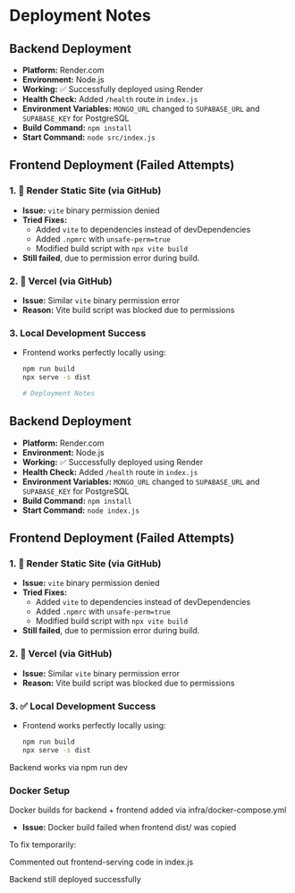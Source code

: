 # Deployment Notes

## Backend Deployment

- **Platform:** Render.com
- **Environment:** Node.js
- **Working:** ✅ Successfully deployed using Render
- **Health Check:** Added `/health` route in `index.js`
- **Environment Variables:** `MONGO_URL` changed to `SUPABASE_URL` and `SUPABASE_KEY` for PostgreSQL
- **Build Command:** `npm install`
- **Start Command:** `node src/index.js`

## Frontend Deployment (Failed Attempts)

### 1. 🚫 Render Static Site (via GitHub)
- **Issue:** `vite` binary permission denied
- **Tried Fixes:**
  - Added `vite` to dependencies instead of devDependencies
  - Added `.npmrc` with `unsafe-perm=true`
  - Modified build script with `npx vite build`
- **Still failed**, due to permission error during build.

### 2. 🚫 Vercel (via GitHub)
- **Issue:** Similar `vite` binary permission error
- **Reason:** Vite build script was blocked due to permissions

### 3. Local Development Success
- Frontend works perfectly locally using:
  ```bash
  npm run build
  npx serve -s dist

  # Deployment Notes

## Backend Deployment

- **Platform:** Render.com
- **Environment:** Node.js
- **Working:** ✅ Successfully deployed using Render
- **Health Check:** Added `/health` route in `index.js`
- **Environment Variables:** `MONGO_URL` changed to `SUPABASE_URL` and `SUPABASE_KEY` for PostgreSQL
- **Build Command:** `npm install`
- **Start Command:** `node index.js`

## Frontend Deployment (Failed Attempts)

### 1. 🚫 Render Static Site (via GitHub)
- **Issue:** `vite` binary permission denied
- **Tried Fixes:**
  - Added `vite` to dependencies instead of devDependencies
  - Added `.npmrc` with `unsafe-perm=true`
  - Modified build script with `npx vite build`
- **Still failed**, due to permission error during build.

### 2. 🚫 Vercel (via GitHub)
- **Issue:** Similar `vite` binary permission error
- **Reason:** Vite build script was blocked due to permissions

### 3. ✅ Local Development Success
- Frontend works perfectly locally using:
  ```bash
  npm run build
  npx serve -s dist

 Backend works via
 npm run dev

### Docker Setup
Docker builds for backend + frontend added via infra/docker-compose.yml

- **Issue:** Docker build failed when frontend dist/ was copied

To fix temporarily:

Commented out frontend-serving code in index.js

Backend still deployed successfully
